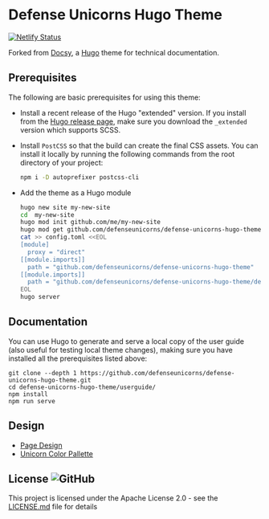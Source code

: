 # Defense Unicorns Hugo Theme

[![Netlify
Status](https://api.netlify.com/api/v1/badges/cdad1664-97b0-4494-990b-f2b60d6d6154/deploy-status)](https://app.netlify.com/sites/starlit-valkyrie-7f1dd9/deploys)

Forked from [Docsy](https://github.com/defenseunicorns/defense-unicorns-hugo-theme), a [Hugo](https://gohugo.io) theme
for technical documentation.

## Prerequisites

The following are basic prerequisites for using this theme:

- Install a recent release of the Hugo "extended" version. If you install from the
  [Hugo release page](https://github.com/gohugoio/hugo/releases), make sure you download the `_extended` version which
  supports SCSS.

- Install `PostCSS` so that the build can create the final CSS assets. You can install it locally by running the
  following commands from the root directory of your project:

  ```bash
  npm i -D autoprefixer postcss-cli
  ```

- Add the theme as a Hugo module

  ```bash
  hugo new site my-new-site
  cd  my-new-site
  hugo mod init github.com/me/my-new-site
  hugo mod get github.com/defenseunicorns/defense-unicorns-hugo-theme
  cat >> config.toml <<EOL
  [module]
    proxy = "direct"
  [[module.imports]]
    path = "github.com/defenseunicorns/defense-unicorns-hugo-theme"
  [[module.imports]]
    path = "github.com/defenseunicorns/defense-unicorns-hugo-theme/dependencies"
  EOL
  hugo server
  ```

## Documentation

You can use Hugo to generate and serve a local copy of the user guide (also useful for testing local theme changes),
making sure you have installed all the prerequisites listed above:

```console
git clone --depth 1 https://github.com/defenseunicorns/defense-unicorns-hugo-theme.git
cd defense-unicorns-hugo-theme/userguide/
npm install
npm run serve
```

## Design

- [Page Design](https://www.figma.com/file/CNF9mPhuv5yqaM7YqDdx69/Hugo-Docs-Theme?type=design&node-id=0%3A1&mode=design&t=fTFIrgwTdf1bWJC6-1)
- [Unicorn Color Pallette](https://www.figma.com/file/aNnt9Ip7IFTs9hnfqrYGl4/Unicorn-UI?type=design&node-id=0%3A1&mode=dev)

## License ![GitHub](https://img.shields.io/github/license/defenseunicorns/defense-unicorns-hugo-theme)

This project is licensed under the Apache License 2.0 - see the
[LICENSE.md](https://github.com/defenseunicorns/defense-unicorns-hugo-theme/blob/main/LICENSE) file for details
